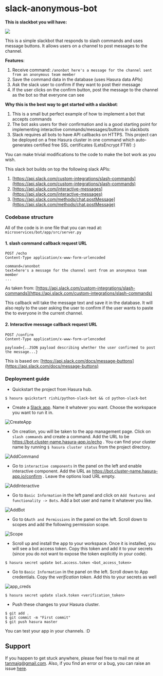 # slack-anonymous-bot 

**This is slackbot you will have:**

![](https://media.giphy.com/media/26u8yqs5WE4bINd3W/giphy.gif)

This is a simple slackbot that responds to slash commands and uses message buttons. It allows users on a channel to post messages to the channel.

**Features**:

1. Receive command: `/anonbot here's a message for the channel sent from an anonymous team member`
2. Save the command data in the database (uses Hasura data APIs)
3. Ask the slack user to confirm if they want to post their message
4. If the user clicks on the confirm button, post the message to the channel as the bot so that everyone can see

**Why this is the best way to get started with a slackbot**:

1. This is a small but perfect example of how to implement a bot that accepts commands
2. The bot asks users for their confirmation and is a good starting point for implementing interactive commands/messages/buttons in slackbots
3. Slack requires all bots to have API callbacks on HTTPS. This project can be deployed on a free Hasura cluster in one command which auto-generates certified free SSL certificates (LetsEncrypt FTW) :)

You can make trivial modifications to the code to make the bot work as you wish.

This slack bot builds on top the following slack APIs:

1. [https://api.slack.com/custom-integrations/slash-commands](https://api.slack.com/custom-integrations/slash-commands)
2. [https://api.slack.com/interactive-messages](https://api.slack.com/interactive-messages)
3. [https://api.slack.com/methods/chat.postMessage](https://api.slack.com/methods/chat.postMessage)

### Codebase structure

All of the code is in one file that you can read at: `microservices/bot/app/src/server.py`

#### 1. slash command callback request URL
 ```http
 POST /echo
 Content-Type application/x-www-form-urlencoded

 command=/anonbot
 text=here's a message for the channel sent from an anonymous team member
 ...
 ```

As taken from: [https://api.slack.com/custom-integrations/slash-commands](https://api.slack.com/custom-integrations/slash-commands)

This callback will take the message text and save it in the database.
It will also reply to the user asking the user to confirm if the user wants to paste the to everyone in the current channel.

#### 2. Interactive message callback request URL

```http
POST /confirm
Content-Type application/x-www-form-urlencoded

payload={..JSON payload describing whether the user confirmed to post the message...}
```

This is based on: [https://api.slack.com/docs/message-buttons](https://api.slack.com/docs/message-buttons)

### Deployment guide

- Quickstart the project from Hasura hub.
```
$ hasura quickstart rishi/python-slack-bot && cd python-slack-bot
```

- Create a [Slack app](https://api.slack.com/slack-apps). Name it whatever you want. Choose the workspace you want to run it in.

![CreateApp](https://github.com/coco98/python-slack-bot/raw/master/readme-assets/create_app.png)


- On creation, you will be taken to the app management page. Click on `slash commands` and create a command. Add the URL to be https://bot.cluster-name.hasura-app.io/echo . You can find your cluster name by running `$ hasura cluster status` from the project directory.

![AddCommand](https://github.com/coco98/python-slack-bot/raw/master/readme-assets/add_command.png)

- Go to `interactive components` in the panel on the left and enable interactive component. Add the URL as https://bot.cluster-name.hasura-app.io/confirm . Leave the options load URL empty.

![AddInteractive](https://github.com/coco98/python-slack-bot/raw/master/readme-assets/add_interactive.png)

- Go to `Basic Information` in the left panel and click on `Add features and functionality -> Bots`. Add a bot user and name it whatever you like.

![AddBot](https://github.com/coco98/python-slack-bot/raw/master/readme-assets/add_bot.png)


- Go to `OAuth and Permissions` in the panel on the left. Scroll down to scopes and add the following permission scope.

![Scope](https://github.com/coco98/python-slack-bot/raw/master/readme-assets/scope.png)


- Scroll up and install the app to your workspace. Once it is installed, you will see a bot access token. Copy this token and add it to your secrets (since you do not want to expose the token explicitly in your code).

```
$ hasura secret update bot.access.token <bot_access_token>
```

- Go to `Basic Information` in the panel on the left. Scroll down to App credentials. Copy the
*verification token*. Add this to your secrets as well

![app_creds](https://github.com/coco98/python-slack-bot/raw/master/readme-assets/app_creds.png)


```
$ hasura secret update slack.token <verification_token>
```

- Push these changes to your Hasura cluster.

```
$ git add .
$ git commit -m "First commit"
$ git push hasura master
```

You can test your app in your channels. :D

## Support

If you happen to get stuck anywhere, please feel free to mail me at tanmaig@gmail.com. Also, if you find an error or a bug, you can raise an issue [here](https://github.com/coco98/python-slack-bot).
